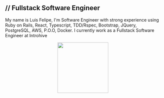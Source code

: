 ## // Fullstack Software Engineer

<p>
My name is Luis Felipe, I'm Software Engineer with strong experience using Ruby on Rails, React, Typescript, TDD/Rspec, Bootstrap, JQuery, PostgreSQL, AWS, P.O.O, Docker.
I currently work as a Fullstack Software Engineer at Introhive</p>

<p align="center">
<img height="165em" src="https://github-readme-stats.vercel.app/api/top-langs/?username=luisfelipedev27&hide=TeX&layout=compact&theme=aura&hide_border=true"/>
</p>

